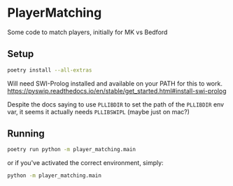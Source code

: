 # PlayerMatching

Some code to match players, initially for MK vs Bedford

## Setup

```bash
poetry install --all-extras
```

Will need SWI-Prolog installed and available on your PATH for this to work.
https://pyswip.readthedocs.io/en/stable/get_started.html#install-swi-prolog

Despite the docs saying to use `PLLIBDIR` to set the path of the `PLLIBDIR` env var, it seems it actually needs `PLLIBSWIPL` (maybe just on mac?)

## Running

```bash
poetry run python -m player_matching.main
```

or if you've activated the correct environment, simply:

```bash
python -m player_matching.main
```
